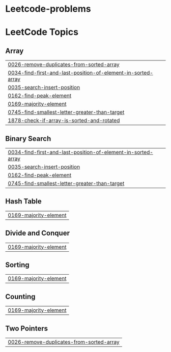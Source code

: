 # Leetcode-problems
<!---LeetCode Topics Start-->
# LeetCode Topics
## Array
|  |
| ------- |
| [0026-remove-duplicates-from-sorted-array](https://github.com/srivardhanw/Leetcode-problems/tree/master/0026-remove-duplicates-from-sorted-array) |
| [0034-find-first-and-last-position-of-element-in-sorted-array](https://github.com/srivardhanw/Leetcode-problems/tree/master/0034-find-first-and-last-position-of-element-in-sorted-array) |
| [0035-search-insert-position](https://github.com/srivardhanw/Leetcode-problems/tree/master/0035-search-insert-position) |
| [0162-find-peak-element](https://github.com/srivardhanw/Leetcode-problems/tree/master/0162-find-peak-element) |
| [0169-majority-element](https://github.com/srivardhanw/Leetcode-problems/tree/master/0169-majority-element) |
| [0745-find-smallest-letter-greater-than-target](https://github.com/srivardhanw/Leetcode-problems/tree/master/0745-find-smallest-letter-greater-than-target) |
| [1878-check-if-array-is-sorted-and-rotated](https://github.com/srivardhanw/Leetcode-problems/tree/master/1878-check-if-array-is-sorted-and-rotated) |
## Binary Search
|  |
| ------- |
| [0034-find-first-and-last-position-of-element-in-sorted-array](https://github.com/srivardhanw/Leetcode-problems/tree/master/0034-find-first-and-last-position-of-element-in-sorted-array) |
| [0035-search-insert-position](https://github.com/srivardhanw/Leetcode-problems/tree/master/0035-search-insert-position) |
| [0162-find-peak-element](https://github.com/srivardhanw/Leetcode-problems/tree/master/0162-find-peak-element) |
| [0745-find-smallest-letter-greater-than-target](https://github.com/srivardhanw/Leetcode-problems/tree/master/0745-find-smallest-letter-greater-than-target) |
## Hash Table
|  |
| ------- |
| [0169-majority-element](https://github.com/srivardhanw/Leetcode-problems/tree/master/0169-majority-element) |
## Divide and Conquer
|  |
| ------- |
| [0169-majority-element](https://github.com/srivardhanw/Leetcode-problems/tree/master/0169-majority-element) |
## Sorting
|  |
| ------- |
| [0169-majority-element](https://github.com/srivardhanw/Leetcode-problems/tree/master/0169-majority-element) |
## Counting
|  |
| ------- |
| [0169-majority-element](https://github.com/srivardhanw/Leetcode-problems/tree/master/0169-majority-element) |
## Two Pointers
|  |
| ------- |
| [0026-remove-duplicates-from-sorted-array](https://github.com/srivardhanw/Leetcode-problems/tree/master/0026-remove-duplicates-from-sorted-array) |
<!---LeetCode Topics End-->